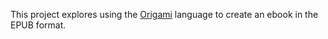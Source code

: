 This project explores using the [Origami](https://weborigami.org/language) language to create an ebook in the EPUB format.

